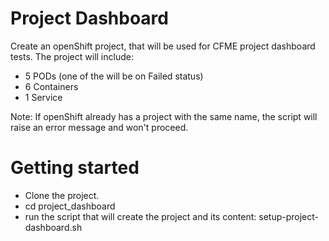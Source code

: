 # Project Dashboard


Create an openShift project, that will be used for CFME project dashboard tests.
The project will include:
 - 5 PODs (one of the will be on Failed status)
 - 6 Containers
 - 1 Service

Note:
If openShift already has a project with the same name, the script will raise an error message and won't proceed. 

# Getting started
  - Clone the project.
  - cd project_dashboard
  - run the script that will create the project and its content:
    setup-project-dashboard.sh
